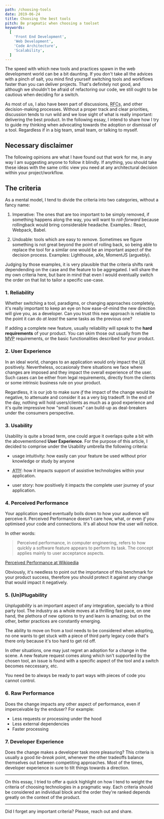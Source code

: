 ```yaml
---
path: /choosing-tools
date: 2019-06-24
title: Choosing the best tools
pitch: Be pragmatic when choosing a toolset
keywords:
  [
    'Front End Development',
    'Web Development',
    'Code Architecture',
    'Scalability',
  ]
---
```


The speed with which new tools and practices spawn in the web development world can be a bit daunting. If you don't take all the advices with a pinch of salt, you mind find yourself switching tools and workflows faster than you can deliver projects. That's definitely not good, and although we shouldn't be afraid of refactoring our code, we still ought to be cautious when deciding for a switch.

As most of us, I also have been part of discussions, <abbr title="Request for Comment">RFCs</abbr>, and other decision-making processes. Without a proper track and clear priorities, discussion tends to run wild and we lose sight of what is really important: delivering the best product. In the following essay, I intend to share how I try to guide my thinking when advocating towards the adoption or dismissal of a tool. Regardless if in a big team, small team, or talking to myself.

## Necessary disclaimer

The following opinions are what I have found out that work for me, in any way I am suggesting anyone to follow it blindly. If anything, you should take these ideas with the same critic view you need at any architectural decision within your project/workflow.

## The criteria

As a mental model, I tend to divide the criteria into two categories, without a fancy name:

1. Imperative: The ones that are too important to be simply removed, if something happens along the way, you will want to _roll-forward_ because rollingback would bring considerable headache. Examples.: React, Webpack, Babel.

2. Undoable: tools which are easy to remove. Sometimes we figure something is not great beyond the point of rolling back, so being able to replace the tool for a similar one would be an important aspect of the decision process. Examples: Lighthouse, aXe, MomentJS (arguebly).

Judging by those examples, it is very plausible that the criteria shifts rank dependending on the case and the feature to be aggregated. I will share the my own criteria here, but bare in mind that even I would eventually switch the order on that list to tailor a specific use-case.

### 1. Reliability

Whether switching a tool, paradigms, or changing approaches completely, it's really important to keep an eye on how ease-of-mind the new direction will give you, as a developer. Can you trust this new approach is reliable to the point it can do _at least_ the same tasks as the previous one?

If adding a complete new feature, usually reliability will speak to the **hard requirements** of your product. You can skim those out usually from the <abbr title="minimum viable product">MVP</abbr> requirements, or the basic functionalities described for your product.

### 2. User Experience

In an ideal world, changes to an application would only impact the <abbr title="user experience">UX</abbr> positively. Nevertheless, occasionaly there situations we face where changes are imposed and they impact the overall experience of the user. Such cases can be either from legal requirements, directly from the clients or some intrinsic business rule on your product.

Regardless, it is our job to make sure _if_ the impact of the change would be negative, to attenuate and consider it as a very big tradeoff. In the end of the day, nothing will hold users/clients as much as a good experience and it's quite impressive how "small issues" can build-up as deal-breakers under the consumers perspective.

### 3. Usability

Usability is quite a broad term, one could argue it overlaps quite a bit with the abovementioned **User Experience**. For the purpose of this article, I decided to comprise under the Usability umbrella the following criteria:

- usage intuitivity: how easily can your feature be used without prior knowledge or study by anyone

- <abbr title="accessibility">A11Y</abbr>: how it impacts support of assistive technologies within your application.

- user story: how positively it impacts the complete user journey of your application.

### 4. Perceived Performance

Your application speed eventually boils down to how your audience will perceive it. Perceived Performance doesn't care how, what, or even _if_ you optimised your code and connections. It's all about how the user will notice.

In other words:

> Perceived performance, in computer engineering, refers to how quickly a software feature appears to perform its task. The concept applies mainly to user acceptance aspects.

<caption>

[Perceived Performance at Wikipedia](https://en.wikipedia.org/wiki/Perceived_performance)

</caption>

Obviously, it's needless to point out the importance of this benchmark for your product success, therefore you should protect it against any change that would impact it negatively.

### 5. (Un)Plugability

_Unplugability_ is an important aspect of any integration, specially to a third party tool. The industry as a whole moves at a thrilling fast pace, on one hand, the plethora of new options to try and learn is amazing; but on the other, better practices are constantly emerging.

The ability to move on from a tool needs to be considered when adopting, no one wants to get stuck with a piece of third party legacy code that's there only because it's too hard to get rid off.

In other situations, one may just regret an adoption for a change in the scene. A new feature request comes along which isn't supported by the chosen tool, an issue is found with a specific aspect of the tool and a switch becomes neccessary, etc.

You need be to always be ready to part ways with pieces of code you cannot control.

### 6. Raw Performance

Does the change impacts any other aspect of performance, even if imperceivable by the enduser? For example:

- Less requests or processing under the hood
- Less external dependencies
- Faster processing

### 7. Developer Experience

Does the change makes a developer task more pleasuring? This criteria is usually a good _tie-break_ point, whenever the other tradeoffs balance themselves out between competiting approaches. Most of the times, developer experience is sure to tilt things towards a direction.

---

On this essay, I tried to offer a quick highlight on how I tend to weight the criteria of choosing technologies in a pragmatic way. Each criteria should be considered an individual block and the order they're ranked depends greatly on the context of the product.

---

Did I forget any important criteria? Please, reach out and share.
